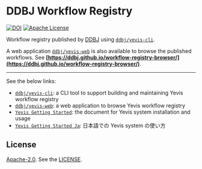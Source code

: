 # DDBJ Workflow Registry

[![DOI](https://zenodo.org/badge/442338369.svg)](https://zenodo.org/badge/latestdoi/442338369)
[![Apache License](https://img.shields.io/badge/license-Apache%202.0-orange.svg?style=flat&color=important)](http://www.apache.org/licenses/LICENSE-2.0)

Workflow registry published by [DDBJ](https://www.ddbj.nig.ac.jp/) using [`ddbj/yevis-cli`](https://github.com/ddbj/yevis-cli).

A web application [`ddbj/yevis-web`](https://github.com/ddbj/yevis-web) is also available to browse the published workflows.
See **[https://ddbj.github.io/workflow-registry-browser/](https://ddbj.github.io/workflow-registry-browser/)**.

---

See the below links:

- [`ddbj/yevis-cli`](https://github.com/ddbj/yevis-cli): a CLI tool to support building and maintaining Yevis workflow registry
- [`ddbj/yevis-web`](https://github.com/ddbj/yevis-web): a web application to browse Yevis workflow registry
- [`Yevis Getting Started`](https://github.com/ddbj/yevis-cli/blob/main/docs/getting_started.md): the document for Yevis system installation and usage
- [`Yevis Getting Started Ja`](https://github.com/ddbj/yevis-cli/blob/main/docs/getting_started_ja.md): 日本語での Yevis system の使い方

## License

[Apache-2.0](https://www.apache.org/licenses/LICENSE-2.0).
See the [LICENSE](https://github.com/ddbj/yevis-workflows/blob/main/LICENSE).
